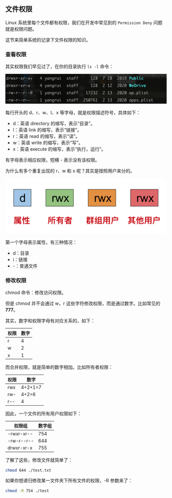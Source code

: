 ## 文件权限

Linux 系统里每个文件都有权限，我们在开发中常见到的 `Permission Deny` 问题就是权限问题。

这节来简单系统的记录下文件权限的知识。

### 查看权限

其实权限我们早见过了，在你的目录执行 `ls -l` 命令：

![WX20210414-134525@2x](../image/WX20210414-134525@2x.png)

每行开头的 d、r、w、l、x 等字母，就是权限描述符号，具体如下：

- d：英语 directory 的缩写，表示“目录”。
- l：英语 link 的缩写，表示“链接”。
- r：英语 read 的缩写，表示“读”。
- w：英语 write 的缩写，表示“写”。
- x：英语 execute 的缩写，表示“执行，运行”。

有字母表示相应权限，短横 - 表示没有该权限。

为什么有多个重复出现的 r、w 和 x 呢？其实是按照用户来分的。

![5d10855a000107c312140416](../image/5d10855a000107c312140416.jpeg)

第一个字母表示属性，有三种情况：

- d：目录
- i：链接
- -：普通文件

### 修改权限

chmod 命令：修改访问权限。

但是 chmod 并不会通过 w，r 这些字符修改权限，而是通过数字。比如常见的 **777**。

其实，数字和权限字母有对应关系的，如下：

| 权限 | 数字 |
| ----- | ----- |
| r | 4 |
| w | 2 |
| x | 1 |

而合并权限，就是简单的数字相加。比如所有者权限：

| 权限 | 数字 |
| ----- | ----- |
| rwx | 4+2+1=7 |
| rw- | 4+2=6 |
| r-- | 4 |

因此，一个文件的所有用户权限如下：

| 权限组 | 数字组 |
| ----- | ----- |
| -rwxr-xr-- | 754 |
| -rw-r--r-- | 644 |
| drwxr-xr-x | 755 |

了解了这些，修改文件就简单了：

```sh
chmod 644 ./test.txt
```

如果你想递归修改某一文件夹下所有文件的权限，-R 参数来了：

```sh
chmod -R 754 ./test
```


